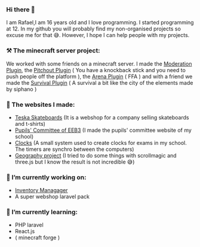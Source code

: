 ### Hi there 👋

I am Rafael,I am 16 years old and I love programming. I started programming at 12. In my github you will probably find my non-organised projects so excuse me for that 😅. However,  I hope I can help people with my projects.   

### ⚒ The minecraft server project:

We worked with some friends on a minecraft server. I made the [Moderation Plugin](https://github.com/raffon-jar/InventoryManager), the [Pitchout Plugin](https://github.com/raffon-jar/pitchout) ( You have a knockback stick and you need to push people off the platform ), the [Arena Plugin](https://github.com/raffon-jar/arena) ( FFA ) and with a friend we made the [Survival Plugin](https://github.com/raffon-jar/survie) ( A survival a bit like the city of the elements made by siphano )

### 💎 The websites I made:
- [Teska Skateboards](https://teskaskateboard.site) (It is a webshop for a company selling skateboards and t-shirts)
- [Pupils' Committee of EEB3](https://eebtech.eu/cde) (I made the pupils' committee website of my school)
- [Clocks](https://eebtech.eu/clocks) (A small system used to create clocks for exams in my school. The timers are synchro between the computers)
- [Geography project](https://eebtech.eu/geo) (I tried to do some things with scrollmagic and three.js but I know the result is not incredible 😅)

### 🔭 I’m currently working on:
- [Inventory Managager](https://github.com/raffon-jar/InventoryManager)
- A super webshop laravel pack

### 🌱 I’m currently learning:
- PHP laravel
- React.js
- ( minecraft forge )
